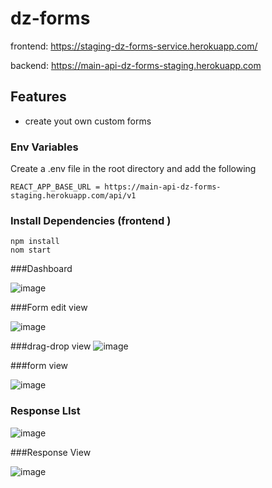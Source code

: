 # dz-forms

frontend:
https://staging-dz-forms-service.herokuapp.com/

backend:
 https://main-api-dz-forms-staging.herokuapp.com

## Features

- create yout own custom forms 

### Env Variables

Create a .env file in the root directory and add the following

```
REACT_APP_BASE_URL = https://main-api-dz-forms-staging.herokuapp.com/api/v1

```

### Install Dependencies (frontend )

```
npm install
nom start
```


###Dashboard

![image](https://user-images.githubusercontent.com/53328265/147442306-4f367a77-2c2b-47c9-9ea8-7439337eaa69.png)

###Form edit view 

![image](https://user-images.githubusercontent.com/53328265/147442407-fdeb7b81-b788-4ba0-8719-2f9270afe187.png)

###drag-drop view 
![image](https://user-images.githubusercontent.com/53328265/147442478-5489ee1f-7102-40c8-a2af-9e71e82f8a51.png)

###form view 

![image](https://user-images.githubusercontent.com/53328265/147442682-896b6876-7bb2-41b1-b083-6039db70b5e4.png)


### Response  LIst

![image](https://user-images.githubusercontent.com/53328265/147442732-ee97bdb5-5cef-4805-8a44-bc8047595d7d.png)

###Response View

![image](https://user-images.githubusercontent.com/53328265/147442800-cb305a33-de17-4e3f-82eb-7dcd03d6b826.png)

